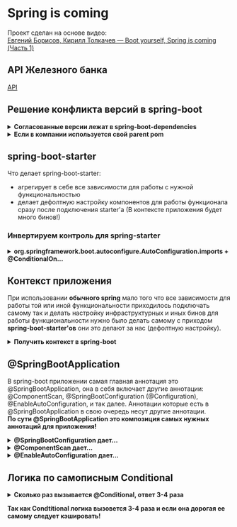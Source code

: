 # Spring is coming

Проект сделан на основе видео:</br>
[Евгений Борисов, Кирилл Толкачев — Boot yourself, Spring is coming (Часть 1)](https://www.youtube.com/watch?v=yy43NOreJG4&ab_channel=JPoint%2CJoker%D0%B8JUGru)</br>

## API Железного банка

[API](http://localhost:8080/swagger-ui/index.html)

## Решение конфликта версий в spring-boot

<details>
<summary><b>Согласованные версии лежат в spring-boot-dependencies</b></summary>
<img src="images/img.png">
 0. наш проект содержит в блоке parent spring-boot-starter-parent.</br>
 1. spring-boot-starter-parent в блоке parent содержит spring-boot-dependencies.</br>
 2. spring-boot-dependencies содержит блок dependencyManagement в котором лежат все согласованные
версии зависимостей, версия подтянется только в случает добавления зависимости в проект.</br>
 3. spring-boot-dependencies можно подключить и отдельно как pom файл в блоке dependencyManagement 
своего проекта.</br>
</details>
<details>
<summary><b>Если в компании используется свой parent pom</b></summary>
Если необходимо наследовать разрешение версий зависимостей из  spring-boot-dependencies и
из своего корпоративного pom файла с зависимостями можно использовать bom файл указав его в блоке
dependencyManagement.
<img src="images/img_1.png">
<img src="images/img_2.png">
</details>

## spring-boot-starter

Что делает spring-boot-starter:

- агрегирует в себе все зависимости для работы с нужной функциональностью
- делает дефолтную настройку компонентов для работы функционала сразу после подключения starter'а (В контексте
  приложения будет много бинов!)

### Инвертируем контроль для spring-starter

<details>
<summary><b>org.springframework.boot.autoconfigure.AutoConfiguration.imports + @ConditionalOn...</b></summary>
Для того чтобы человеку использующему starter не пришлось знать о внутренностях starter'а
(например использовать @EnableSomeStarter или @Import(SomeStarterConfig.class)) мы должны сделать
подключение starter'а и его конфигурацию легкой и простой, для этого есть файл org.springframework.boot.autoconfigure.AutoConfiguration.imports
и различные варианты @ConditionalOn...(@ConditionalOnProperty).</br>
Как работает org.springframework.boot.autoconfigure.AutoConfiguration.imports, 
spring-boot после того как нашел конфигурации основного приложения сканирует все jar
файлы подключенные к приложению и искать в них файл org.springframework.boot.autoconfigure.AutoConfiguration.imports, 
если файл найден он запускает конфигурацию указанную в нем.</br>
**После spring-boot 2.7 вместо файла spring.factories используется org.springframework.boot.autoconfigure.AutoConfiguration.imports**
</details>

## Контекст приложения

При использовании **обычного spring** мало того что все зависимости для работы той или иной функциональности
приходилось подключать самому так и делать настройку инфраструктурных и иных бинов для работы функциональности
нужно было делать самому с приходом **spring-boot-starter'ов** они это делают за нас (дефолтную настройку).
<details>
<summary><b>Получить контекст в spring-boot</b></summary>
Получить контекст в spring-boot тоже можно как и в обычном spring приложении
<img src="images/img_3.png">
</details>

## @SpringBootApplication

В spring-boot приложении самая главная аннотация это @SpringBootApplication, она в себя включает другие аннотации:
@ComponentScan, @SpringBootConfiguration (@Configuration), @EnableAutoConfiguration, и так далее. Аннотации которые
есть в @SpringBootApplication в свою очередь несут другие аннотации.</br>
**По сути @SpringBootApplication это композиция самых нужных аннотаций для приложения!**

<details>
<summary><b>@SpringBootConfiguration дает...</b></summary>
Так как в аннотацию @SpringBootApplication входит @SpringBootConfiguration а в нее входит @Configuration, то благодаря
этомы в классе помеченным @SpringBootApplication мы можем объявлять бины через метод помеченный аннотацией @Bean как
обычно и делается в классе помеченным @Configuration.
</details>

<details>
<summary><b>@ComponentScan дает...</b></summary>
Так как в аннотацию @SpringBootApplication входит @ComponentScan то при старте приложения происходит сканирование всех 
пакетов и под пакетов, тем самым все бины из пакетов и под-пакетов, где лежит класс помеченный @SpringBootApplication 
автоматически сканируются и попадают в контекст.
</details>

<details>
<summary><b>@EnableAutoConfiguration дает...</b></summary>
Самая главная задача данной аннотации сделать импорт @Import({AutoConfigurationImportSelector.class}), AutoConfigurationImportSelector
по сути через SpringFactoriesLoader сканирует jar файлы и ищет файл org.springframework.boot.autoconfigure.AutoConfiguration.imports и запускает указанные
там конфигурации, таким образом стартеры запускаются и их бины попадают в контекст.
</details>

## Логика по самописным Conditional

<details>
<summary><b>Сколько раз вызывается @Conditional, ответ 3-4 раза</b></summary>
Вызовется 1 раз если Conditional в starter'е/приложении поставить над компонентом созданным через метод помеченный @Bean</br>
Вызовется 3 раз если Conditional в starter'е поставить над компонентом @Configuration, @Service, @Component и т.д.</br>
Вызовется 4 раз если Conditional в приложении поставить над компонентом @Configuration, @Service, @Component и т.д.</br>
</details>

**Так как Condtitional логика вызовется 3-4 раза и если она дорогая ее самому следует кэшировать!**